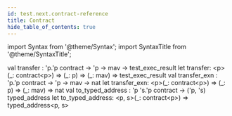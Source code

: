 ```yaml
---
id: test.next.contract-reference
title: Contract
hide_table_of_contents: true
---
```

import Syntax from '@theme/Syntax';
import SyntaxTitle from '@theme/SyntaxTitle';



<SyntaxTitle syntax="cameligo">
val transfer : &#39;p.&#39;p contract -&gt; &#39;p -&gt; mav -&gt; test&#95;exec&#95;result
</SyntaxTitle>
<SyntaxTitle syntax="jsligo">
let transfer: &lt;p&gt;(&#95;: contract&lt;p&gt;) =&gt; (&#95;: p) =&gt; (&#95;: mav) =&gt; test&#95;exec&#95;result
</SyntaxTitle>

<SyntaxTitle syntax="cameligo">
val transfer&#95;exn : &#39;p.&#39;p contract -&gt; &#39;p -&gt; mav -&gt; nat
</SyntaxTitle>
<SyntaxTitle syntax="jsligo">
let transfer&#95;exn: &lt;p&gt;(&#95;: contract&lt;p&gt;) =&gt; (&#95;: p) =&gt; (&#95;: mav) =&gt; nat
</SyntaxTitle>

<SyntaxTitle syntax="cameligo">
val to&#95;typed&#95;address : &#39;p &#39;s.&#39;p contract -&gt; (&#39;p, &#39;s) typed&#95;address
</SyntaxTitle>
<SyntaxTitle syntax="jsligo">
let to&#95;typed&#95;address: &lt;p, s&gt;(&#95;: contract&lt;p&gt;) =&gt; typed&#95;address&lt;p, s&gt;
</SyntaxTitle>
